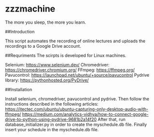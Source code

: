 # zzzmachine

The more you sleep, the more you learn.

##Introduction

This script automates the recording of online lectures and uploads the recordings to a Google Drive account.

##Requriments
The scirpts is developed for Linux machines.

  Selenium: https://www.selenium.dev/
  Chromedriver: https://chromedriver.chromium.org/
  FFmpeg: https://ffmpeg.org/
  Pavucontrol: https://launchpad.net/ubuntu/+source/pavucontrol
  Pydrive library: https://pythonhosted.org/PyDrive/
  
##Installation
 
Install selenium, chromedriver, pavucontrol and pydrive.
Then follow the instructions described in the following articles:
  https://itectec.com/ubuntu/ubuntu-capturing-only-desktop-audio-with-ffmpeg/
  https://medium.com/analytics-vidhya/how-to-connect-google-drive-to-python-using-pydrive-9681b2a14f20
After that, run database_initializer.py in order to create the myschedule.db file.
Finally insert your schedule in the myschedule.db file.
